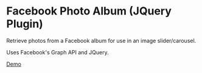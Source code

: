 # Facebook Photo Album (JQuery Plugin)

Retrieve photos from a Facebook album for use in an image slider/carousel.

Uses Facebook's Graph API and JQuery.

[Demo](http://martinw.net/Facebook-Photo-Album-JQuery-Plugin)
